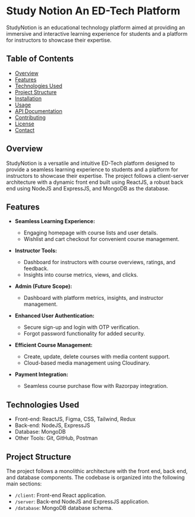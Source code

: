 # Study Notion An ED-Tech Platform

StudyNotion is an educational technology platform aimed at providing an immersive and interactive learning experience for students and a platform for instructors to showcase their expertise.

## Table of Contents

- [Overview](#overview)
- [Features](#features)
- [Technologies Used](#technologies-used)
- [Project Structure](#project-structure)
- [Installation](#installation)
- [Usage](#usage)
- [API Documentation](#api-documentation)
- [Contributing](#contributing)
- [License](#license)
- [Contact](#contact)

## Overview

StudyNotion is a versatile and intuitive ED-Tech platform designed to provide a seamless learning experience to students and a platform for instructors to showcase their expertise. The project follows a client-server architecture with a dynamic front end built using ReactJS, a robust back end using NodeJS and ExpressJS, and MongoDB as the database.

## Features

- **Seamless Learning Experience:**
  - Engaging homepage with course lists and user details.
  - Wishlist and cart checkout for convenient course management.

- **Instructor Tools:**
  - Dashboard for instructors with course overviews, ratings, and feedback.
  - Insights into course metrics, views, and clicks.

- **Admin (Future Scope):**
  - Dashboard with platform metrics, insights, and instructor management.

- **Enhanced User Authentication:**
  - Secure sign-up and login with OTP verification.
  - Forgot password functionality for added security.

- **Efficient Course Management:**
  - Create, update, delete courses with media content support.
  - Cloud-based media management using Cloudinary.

- **Payment Integration:**
  - Seamless course purchase flow with Razorpay integration.

## Technologies Used

- Front-end: ReactJS, Figma, CSS, Tailwind, Redux
- Back-end: NodeJS, ExpressJS
- Database: MongoDB
- Other Tools: Git, GitHub, Postman

## Project Structure

The project follows a monolithic architecture with the front end, back end, and database components. The codebase is organized into the following main sections:

- `/client`: Front-end React application.
- `/server`: Back-end NodeJS and ExpressJS application.
- `/database`: MongoDB database schema.


